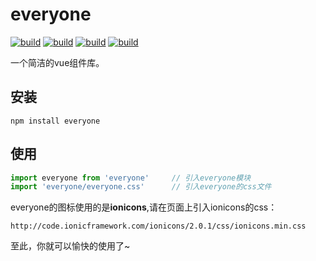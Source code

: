 # everyone

[![build](https://img.shields.io/wercker/ci/wercker/docs.svg?style=flat-square)](https://www.npmjs.com/package/everyone)
[![build](https://img.shields.io/badge/npm-v1.1.1-blue.svg?style=flat-square)](https://www.npmjs.com/package/everyone)
[![build](https://img.shields.io/badge/Vue-2.0-blue.svg?style=flat-square)](https://www.npmjs.com/package/everyone)
[![build](https://img.shields.io/npm/l/express.svg?style=flat-square)](https://www.npmjs.com/package/everyone)

一个简洁的vue组件库。

## 安装

```
npm install everyone
```

## 使用

```js
import everyone from 'everyone'     // 引入everyone模块
import 'everyone/everyone.css'      // 引入everyone的css文件
```

everyone的图标使用的是**ionicons**,请在页面上引入ionicons的css：

```
http://code.ionicframework.com/ionicons/2.0.1/css/ionicons.min.css
```

至此，你就可以愉快的使用了~
